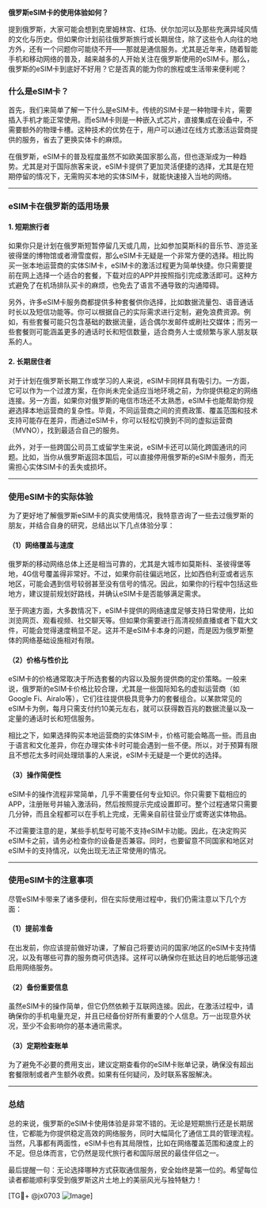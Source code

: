 **俄罗斯eSIM卡的使用体验如何？**

提到俄罗斯，大家可能会想到克里姆林宫、红场、伏尔加河以及那些充满异域风情的文化与历史。但如果你计划前往俄罗斯旅行或长期居住，除了这些令人向往的地方外，还有一个问题你可能绕不开——那就是通信服务。尤其是近年来，随着智能手机和移动网络的普及，越来越多的人开始关注在俄罗斯使用的eSIM卡。那么，俄罗斯的eSIM卡到底好不好用？它是否真的能为你的旅程或生活带来便利呢？

### 什么是eSIM卡？

首先，我们来简单了解一下什么是eSIM卡。传统的SIM卡是一种物理卡片，需要插入手机才能正常使用。而eSIM卡则是一种嵌入式芯片，直接集成在设备中，不需要额外的物理卡槽。这种技术的优势在于，用户可以通过在线方式激活运营商提供的服务，省去了更换实体卡的麻烦。

在俄罗斯，eSIM卡的普及程度虽然不如欧美国家那么高，但也逐渐成为一种趋势。尤其是对于国际旅客来说，eSIM卡提供了更加灵活便捷的选择，尤其是在短期停留的情况下，无需购买本地的实体SIM卡，就能快速接入当地的网络。

---

### eSIM卡在俄罗斯的适用场景

#### 1. **短期旅行者**
如果你只是计划在俄罗斯短暂停留几天或几周，比如参加莫斯科的音乐节、游览圣彼得堡的博物馆或者滑雪度假，那么eSIM卡无疑是一个非常方便的选择。相比购买一张本地运营商的实体SIM卡，eSIM卡的激活过程更为简单快捷。你只需要提前在网上选择一个适合的套餐，下载对应的APP并按照指引完成激活即可。这种方式避免了在机场排队买卡的麻烦，也免去了语言不通导致的沟通障碍。

另外，许多eSIM卡服务商都提供多种套餐供你选择，比如数据流量包、语音通话时长以及短信功能等。你可以根据自己的实际需求进行定制，避免浪费资源。例如，有些套餐可能只包含基础的数据流量，适合偶尔发邮件或刷社交媒体；而另一些套餐则可能涵盖更多的通话时长和短信数量，适合商务人士或频繁与家人朋友联系的人。

#### 2. **长期居住者**
对于计划在俄罗斯长期工作或学习的人来说，eSIM卡同样具有吸引力。一方面，它可以作为一个过渡方案，在你尚未完全适应当地环境之前，为你提供稳定的网络连接。另一方面，如果你对俄罗斯的电信市场还不太熟悉，eSIM卡也能帮助你规避选择本地运营商的复杂性。毕竟，不同运营商之间的资费政策、覆盖范围和技术支持可能存在差异，而通过eSIM卡，你可以轻松切换到不同的虚拟运营商（MVNO），找到最适合自己的服务。

此外，对于一些跨国公司员工或留学生来说，eSIM卡还可以简化跨国通讯的问题。比如，当你从俄罗斯返回本国后，可以直接停用俄罗斯的eSIM卡服务，而无需担心实体SIM卡的丢失或损坏。

---

### 使用eSIM卡的实际体验

为了更好地了解俄罗斯eSIM卡的真实使用情况，我特意咨询了一些去过俄罗斯的朋友，并结合自身的研究，总结出以下几点体验分享：

#### （1）网络覆盖与速度
俄罗斯的移动网络总体上还是相当可靠的，尤其是大城市如莫斯科、圣彼得堡等地，4G信号覆盖得非常好。不过，如果你前往偏远地区，比如西伯利亚或者远东地区，可能会遇到信号较弱甚至没有信号的情况。因此，如果你的行程中包括这些地方，建议提前规划好路线，并确认eSIM卡是否能够满足需求。

至于网速方面，大多数情况下，eSIM卡提供的网络速度足够支持日常使用，比如浏览网页、观看视频、社交聊天等。但如果你需要进行高清视频直播或者下载大文件，可能会觉得速度稍显不足。这并不是eSIM卡本身的问题，而是因为俄罗斯整体的网络基础设施相对有限。

#### （2）价格与性价比
eSIM卡的价格通常取决于所选套餐的内容以及服务提供商的定价策略。一般来说，俄罗斯的eSIM卡价格比较合理，尤其是一些国际知名的虚拟运营商（如Google Fi、Airalo等），它们往往提供极具竞争力的套餐组合。以某款常见的eSIM卡为例，每月只需支付约10美元左右，就可以获得数百兆的数据流量以及一定量的通话时长和短信服务。

相比之下，如果选择购买本地运营商的实体SIM卡，价格可能会略高一些。而且由于语言和文化差异，你在办理实体卡时可能会遇到一些不便。所以，对于预算有限且不想花太多时间处理琐事的人来说，eSIM卡无疑是一个更优的选择。

#### （3）操作简便性
eSIM卡的操作流程非常简单，几乎不需要任何专业知识。你只需要下载相应的APP，注册账号并输入激活码，然后按照提示完成设置即可。整个过程通常只需要几分钟，而且全程都可以在手机上完成，无需亲自前往营业厅或寄送实体物品。

不过需要注意的是，某些手机型号可能不支持eSIM卡功能。因此，在决定购买eSIM卡之前，请务必检查你的设备是否兼容。同时，也要留意不同国家和地区对eSIM卡的支持情况，以免出现无法正常使用的情况。

---

### 使用eSIM卡的注意事项

尽管eSIM卡带来了诸多便利，但在实际使用过程中，我们仍需注意以下几个方面：

#### （1）提前准备
在出发前，你应该提前做好功课，了解自己将要访问的国家/地区的eSIM卡支持情况，以及有哪些可靠的服务商可供选择。这样可以确保你在抵达目的地后能够迅速启用网络服务。

#### （2）备份重要信息
虽然eSIM卡的操作简单，但它仍然依赖于互联网连接。因此，在激活过程中，请确保你的手机电量充足，并且已经备份好所有重要的个人信息。万一出现意外状况，至少不会影响你的基本通讯需求。

#### （3）定期检查账单
为了避免不必要的费用支出，建议定期查看你的eSIM卡账单记录，确保没有超出套餐限制或者产生额外收费。如果有任何疑问，及时联系客服解决。

---

### 总结

总的来说，俄罗斯的eSIM卡使用体验是非常不错的。无论是短期旅行还是长期居住，它都能为你提供稳定高效的网络服务，同时大幅简化了通信工具的管理流程。当然，凡事都有两面性，eSIM卡也有其局限性，比如在网络覆盖范围和速度上的不足。但总体而言，它仍然是现代旅行者和国际居民的最佳伴侣之一。

最后提醒一句：无论选择哪种方式获取通信服务，安全始终是第一位的。希望每位读者都能顺利享受到俄罗斯这片土地上的美丽风光与独特魅力！

[TG💪+ @jx0703 ![Image](https://github.com/user-attachments/assets/dbca1d08-cadb-493c-b0ec-ad6f7a83f270)]
